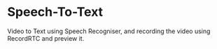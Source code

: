 # Speech-To-Text
Video to Text using Speech Recogniser, and recording the video using RecordRTC and preview it.
